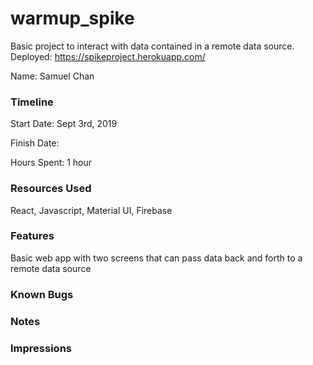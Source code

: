 # warmup_spike

Basic project to interact with data contained in a remote data source.
Deployed: https://spikeproject.herokuapp.com/

Name: Samuel Chan

### Timeline

Start Date: Sept 3rd, 2019 

Finish Date: 

Hours Spent: 1 hour


### Resources Used

React, Javascript, Material UI, Firebase


### Features

Basic web app with two screens that can pass data back and forth to a remote data source


### Known Bugs


### Notes


### Impressions


